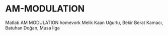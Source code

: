 # AM-MODULATION
Matlab AM MODULATION homevork
Melik Kaan Uğurlu, Bekir Berat Kamacı, Batuhan Doğan, Musa İlga
